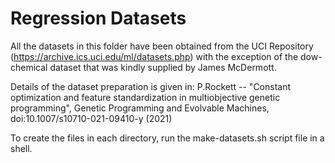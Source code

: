 # Regression Datasets

All the datasets in this folder have been obtained from the UCI Repository (https://archive.ics.uci.edu/ml/datasets.php) with the exception of the dow-chemical dataset that was kindly supplied by James McDermott.

Details of the dataset preparation is given in: P.Rockett -- "Constant optimization and feature standardization in multiobjective genetic programming", Genetic Programming and Evolvable Machines, doi:10.1007/s10710-021-09410-y (2021)

To create the files in each directory, run the make-datasets.sh script file in a shell.
